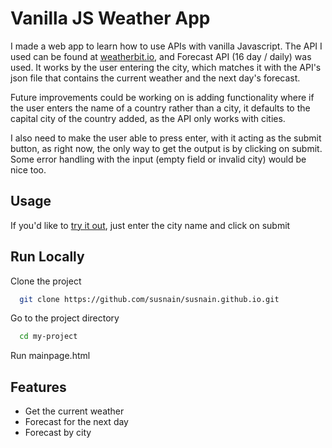 # Vanilla JS Weather App 

I made a web app to learn how to use APIs with vanilla Javascript. The API I used can be found at [weatherbit.io](https://www.weatherbit.io/), and Forecast API (16 day / daily)
was used. It works by the user entering the city, which matches it with the API's json file that contains the current weather and the next day's forecast.

Future improvements could be working on is adding functionality where if the user enters the name of a country rather than a city, it defaults to the capital city of the country added, as the API only works with cities.

I also need to make the user able to press enter, with it acting as the submit button, as right now, the only way to get the output is by clicking on submit. Some error handling with the input (empty field or invalid city) would be nice too.


## Usage

If you'd like to [try it out](https://susnain.github.io/mainpage.html), just enter the city name and click on submit

  
## Run Locally

Clone the project

```bash
  git clone https://github.com/susnain/susnain.github.io.git
```

Go to the project directory

```bash
  cd my-project
```

Run mainpage.html

  
## Features

- Get the current weather
- Forecast for the next day
- Forecast by city
